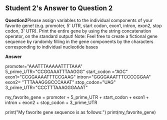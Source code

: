 ## Student 2's Answer to Question 2 

**Question2**Please assign variables to the individual components of your favorite gene! (e.g.
promoter, 5' UTR, start codon, exon1, intron, exon2, stop codon, 3' UTR). Print the entire gene
by using the string concatenation operator, on the standard output! Note: Feel free to create a
fictional gene sequence by randomly filling in the gene components by the characters
corresponding to individual nucleotide bases


**Answer**

promoter="AAATTTAAAAATTTTAAA" 
5_prime_UTR="CCGGAAATTTAAGGG"
start_codon ="AGC" 
exon1="CCGGAAAATTTCCGAAG"
intron="GGGGAAATTTCCCCGGAA"
exon2= "TTTAAAGGGCCCAAAT" 
stop_codon="UAG" 
3_prime_UTR="CCCTTTAAAGGGAAAT"



my_favorite_gene = promoter + 5_prime_UTR + start_codon + exon1 + \
                   intron + exon2 + stop_codon + 3_prime_UTR

print("My favorite gene sequence is as follows:") 
print(my_favorite_gene)



